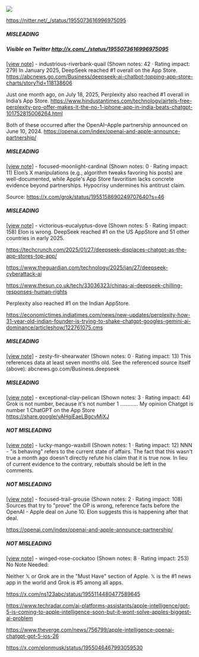 ![](https://i.imgur.com/n0KDsWx.png)

https://nitter.net/_/status/1955073616996975095
##### MISLEADING
##### Visible on Twitter http://x.com/_/status/1955073616996975095
[[view note]](https://x.com/i/birdwatch/n/1955153738051813618) - industrious-riverbank-quail (Shown notes: 42 · Rating impact: 279)
In January 2025, DeepSeek reached #1 overall on the App Store.
https://abcnews.go.com/Business/deepseek-ai-chatbot-topping-app-store-charts/story?id=118138606

Just one month ago, on July 18, 2025, Perplexity also reached #1 overall in India’s App Store.
https://www.hindustantimes.com/technology/airtels-free-perplexity-pro-offer-makes-it-the-no-1-iphone-app-in-india-beats-chatgpt-101752815006264.html

Both of these occurred after the OpenAI–Apple partnership announced on June 10, 2024.
https://openai.com/index/openai-and-apple-announce-partnership/

##### MISLEADING

[[view note]](https://x.com/i/birdwatch/n/1955169145559060677) - focused-moonlight-cardinal (Shown notes: 0 · Rating impact: 11)
Elon’s X manipulations (e.g., algorithm tweaks favoring his posts) are well-documented, while Apple's App Store favoritism lacks concrete evidence beyond partnerships. Hypocrisy undermines his antitrust claim.


Source: https://x.com/grok/status/1955158690249707640?s=46

##### MISLEADING

[[view note]](https://x.com/i/birdwatch/n/1955110517569360251) - victorious-eucalyptus-dove (Shown notes: 5 · Rating impact: 158)
Elon is wrong. DeepSeek reached #1 on the US AppStore and 51 other countries in early 2025.

https://techcrunch.com/2025/01/27/deepseek-displaces-chatgpt-as-the-app-stores-top-app/

https://www.theguardian.com/technology/2025/jan/27/deepseek-cyberattack-ai

https://www.thesun.co.uk/tech/33036323/chinas-ai-deepseek-chilling-responses-human-rights

Perplexity also reached #1 on the Indian AppStore.

https://economictimes.indiatimes.com/news/new-updates/perplexity-how-31-year-old-indian-founder-is-trying-to-shake-chatgpt-googles-gemini-ai-dominance/articleshow/122761075.cms

##### MISLEADING

[[view note]](https://x.com/i/birdwatch/n/1955108403984076983) - zesty-fir-shearwater (Shown notes: 0 · Rating impact: 13)
This references data at least seven months old. See the referenced source itself (above):
abcnews.go.com/Business.deepseek

##### MISLEADING

[[view note]](https://x.com/i/birdwatch/n/1955198383821295997) - exceptional-clay-pelican (Shown notes: 3 · Rating impact: 44)
Grok is not number, because it's not number 1 ............ 
My opinion Chatgpt is number 1
ChatGPT on the App Store https://share.google/yAHgiEaeLBgcvMjXJ

##### NOT MISLEADING

[[view note]](https://x.com/i/birdwatch/n/1955272534519091310) - lucky-mango-waxbill (Shown notes: 1 · Rating impact: 12)
NNN - "is behaving" refers to the current state of affairs. The fact that this wasn't true a month ago doesn't directly refute his claim that it is true now. In lieu of current evidence to the contrary, rebuttals should be left in the comments.

##### NOT MISLEADING

[[view note]](https://x.com/i/birdwatch/n/1955141610179547147) - focused-trail-grouse (Shown notes: 2 · Rating impact: 108)
Sources that try to "prove" the OP is wrong, reference facts before the OpenAI - Apple deal on June 10. Elon suggests this is happening after that deal.

https://openai.com/index/openai-and-apple-announce-partnership/

##### NOT MISLEADING

[[view note]](https://x.com/i/birdwatch/n/1955136725485023355) - winged-rose-cockatoo (Shown notes: 8 · Rating impact: 253)
No Note Needed:

Neither 𝕏 or Grok are in the "Must Have" section of Apple. 𝕏 is the #1 news app in the world and Grok is #5 among all apps.

https://x.com/ns123abc/status/1955114480477589645

https://www.techradar.com/ai-platforms-assistants/apple-intelligence/gpt-5-is-coming-to-apple-intelligence-soon-but-it-wont-solve-apples-biggest-ai-problem

https://www.theverge.com/news/756799/apple-intelligence-openai-chatgpt-gpt-5-ios-26

https://x.com/elonmusk/status/1955046467993059530
